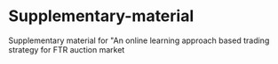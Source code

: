 # Supplementary-material
Supplementary material for "An online learning approach based trading strategy for FTR auction market
